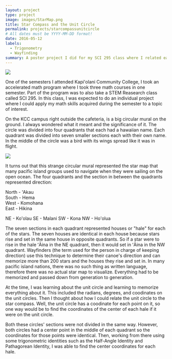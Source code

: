 ```yaml
---
layout: project
type: project
image: images/StarMap.png
title: Star Compass and the Unit Circle
permalink: projects/starcompassunitcircle
# All dates must be YYYY-MM-DD format!
date: 2016-05-12
labels:
  - Trigonometry
  - Wayfinding
summary: A poster project I did for my SCI 295 class where I related each hale of the Hawaiian Star Compass to the unit circle.
---
```


<img class="ui large image" src="{{ site.baseurl }}/images/StarCompassProject.png">

One of the semesters I attended Kapi'olani Community College, I took an accelerated math program where I took three math courses in one semester. Part of the program was to also take a STEM Reasearch class called SCI 295. In this class, I was expected to do an individual project where I could apply my math skills acquired during the semester to a topic of interest.

On the KCC campus right outside the cafeteria, is a big circular mural on the ground. I always wondered what it meant and the significance of it. The circle was divided into four quadrants that each had a hawaiian name. Each quadrant was divided into seven smaller sections each with their own name. In the middle of the circle was a bird with its wings spread like it was in flight.

<img class="ui medium right floated rounded image" src="{{ site.baseurl }}/images/KCCStarCompass.png">

It turns out that this strange circular mural represented the star map that many pacific island groups used to navigate when they were sailing on the open ocean. The four quadrants and the section in between the quadrants represented direction:

North - 'Akau            
South - Hema              
West  - Komohana          
East  - Hikina            

NE    - Ko'olau
SE    - Malani
SW    - Kona
NW    - Ho'olua

The seven sections in each quadrant represented houses or "hale" for each of the stars. The seven houses are identical in each house because stars rise and set in the same house in opposite quadrants. So if a star were to rise in the hale ʻĀina in the NE quadrant, then it would set in ʻĀina in the NW quadrant. Wayfinders (the term used for the person in charge of keeping direction) use this technique to determine their canoe's direction and can memorize more than 200 stars and the houses they rise and set in. In many pacific island nations, there was no such thing as written language, therefore there was no actual star map to visualize. Everything had to be memorized and passed down from generation to generation.

At the time, I was learning about the unit circle and learning to memorize everything about it. This included the radians, degrees, and coodinates on the unit circles. Then I thought about how I could relate the unit circle to the star compass. Well, the unit circle has a coodinate for each point on it, so one way would be to find the coordinates of the center of each hale if it were on the unit circle.

Both these circles' sections were not divided in the same way. However, both circles had a center point in the middle of each quadrant so the coordinates for those points were identical. Then, working from there using some trigonometric identities such as the Half-Angle Identity and Pathagorean Identity, I was able to find the center coordinates for each hale.
